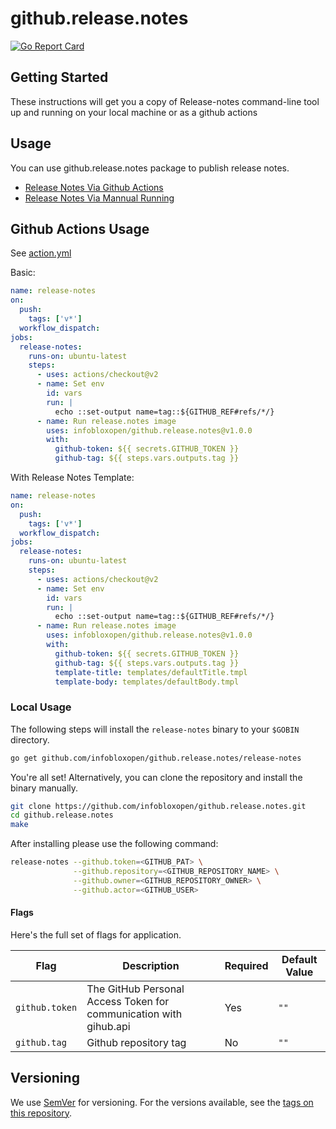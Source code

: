 # github.release.notes

[![Go Report Card](https://goreportcard.com/badge/github.com/infobloxopen/atlas-cli)](https://goreportcard.com/report/github.com/infobloxopen/github.release.notes)

## Getting Started

These instructions will get you a copy of Release-notes command-line tool up and running on your local machine or as a github actions

## Usage

You can use github.release.notes package to publish release notes.

- [Release Notes Via Github Actions](#Github-Actions-Usage)
- [Release Notes Via Mannual Running](#Local-Usage)

## Github Actions Usage

See [action.yml](action.yml)

Basic:

```yaml
name: release-notes
on:
  push:
    tags: ['v*']
  workflow_dispatch:
jobs:
  release-notes:
    runs-on: ubuntu-latest
    steps:
      - uses: actions/checkout@v2
      - name: Set env
        id: vars        
        run: |
          echo ::set-output name=tag::${GITHUB_REF#refs/*/}
      - name: Run release.notes image
        uses: infobloxopen/github.release.notes@v1.0.0
        with:
          github-token: ${{ secrets.GITHUB_TOKEN }}
          github-tag: ${{ steps.vars.outputs.tag }}
```

With Release Notes Template:

```yaml
name: release-notes
on:
  push:
    tags: ['v*']
  workflow_dispatch:
jobs:
  release-notes:
    runs-on: ubuntu-latest
    steps:
      - uses: actions/checkout@v2
      - name: Set env
        id: vars        
        run: |
          echo ::set-output name=tag::${GITHUB_REF#refs/*/}
      - name: Run release.notes image
        uses: infobloxopen/github.release.notes@v1.0.0
        with:
          github-token: ${{ secrets.GITHUB_TOKEN }}
          github-tag: ${{ steps.vars.outputs.tag }}
          template-title: templates/defaultTitle.tmpl
          template-body: templates/defaultBody.tmpl
```

### Local Usage

The following steps will install the `release-notes` binary to your `$GOBIN` directory.

```sh
go get github.com/infobloxopen/github.release.notes/release-notes

```

You're all set! Alternatively, you can clone the repository and install the binary manually.

```sh
git clone https://github.com/infobloxopen/github.release.notes.git
cd github.release.notes
make
```

After installing please use the following command:

```sh
release-notes --github.token=<GITHUB_PAT> \
              --github.repository=<GITHUB_REPOSITORY_NAME> \
              --github.owner=<GITHUB_REPOSITORY_OWNER> \
              --github.actor=<GITHUB_USER>
```

#### Flags

Here's the full set of flags for application.

| Flag          | Description                                                         | Required      | Default Value |
| ------------- | ------------------------------------------------------------------- | ------------- | ------------- |
| `github.token`| The GitHub Personal Access Token for communication with gihub.api   | Yes           | `""`          |
| `github.tag`  | Github repository tag                                               | No            | `""`          |

## Versioning

We use [SemVer](http://semver.org/) for versioning. For the versions available, see the [tags on this repository](https://github.com/infobloxopen/github.release.notes/tags).
